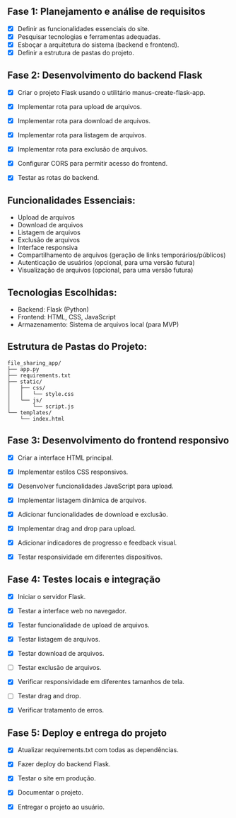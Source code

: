 ## Fase 1: Planejamento e análise de requisitos
- [x] Definir as funcionalidades essenciais do site.
- [x] Pesquisar tecnologias e ferramentas adequadas.
- [x] Esboçar a arquitetura do sistema (backend e frontend).
- [x] Definir a estrutura de pastas do projeto.

## Fase 2: Desenvolvimento do backend Flask
- [x] Criar o projeto Flask usando o utilitário manus-create-flask-app.
- [x] Implementar rota para upload de arquivos.
- [x] Implementar rota para download de arquivos.
- [x] Implementar rota para listagem de arquivos.
- [x] Implementar rota para exclusão de arquivos.
- [x] Configurar CORS para permitir acesso do frontend.
- [x] Testar as rotas do backend.



## Funcionalidades Essenciais:
- Upload de arquivos
- Download de arquivos
- Listagem de arquivos
- Exclusão de arquivos
- Interface responsiva
- Compartilhamento de arquivos (geração de links temporários/públicos)
- Autenticação de usuários (opcional, para uma versão futura)
- Visualização de arquivos (opcional, para uma versão futura)




## Tecnologias Escolhidas:
- Backend: Flask (Python)
- Frontend: HTML, CSS, JavaScript
- Armazenamento: Sistema de arquivos local (para MVP)




## Estrutura de Pastas do Projeto:
```
file_sharing_app/
├── app.py
├── requirements.txt
├── static/
│   ├── css/
│   │   └── style.css
│   └── js/
│       └── script.js
└── templates/
    └── index.html
```



## Fase 3: Desenvolvimento do frontend responsivo
- [x] Criar a interface HTML principal.
- [x] Implementar estilos CSS responsivos.
- [x] Desenvolver funcionalidades JavaScript para upload.
- [x] Implementar listagem dinâmica de arquivos.
- [x] Adicionar funcionalidades de download e exclusão.
- [x] Implementar drag and drop para upload.
- [x] Adicionar indicadores de progresso e feedback visual.
- [x] Testar responsividade em diferentes dispositivos.


## Fase 4: Testes locais e integração
- [x] Iniciar o servidor Flask.
- [x] Testar a interface web no navegador.
- [x] Testar funcionalidade de upload de arquivos.
- [x] Testar listagem de arquivos.
- [x] Testar download de arquivos.
- [ ] Testar exclusão de arquivos.
- [x] Verificar responsividade em diferentes tamanhos de tela.
- [ ] Testar drag and drop.
- [x] Verificar tratamento de erros.


## Fase 5: Deploy e entrega do projeto
- [x] Atualizar requirements.txt com todas as dependências.
- [x] Fazer deploy do backend Flask.
- [x] Testar o site em produção.
- [x] Documentar o projeto.
- [x] Entregar o projeto ao usuário.

